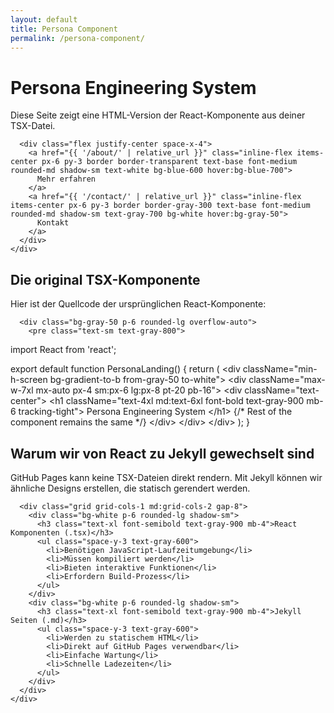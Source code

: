 ```yaml
---
layout: default
title: Persona Component
permalink: /persona-component/
---
```


<div class="min-h-screen bg-gradient-to-b from-gray-50 to-white">
  <div class="max-w-7xl mx-auto px-4 sm:px-6 lg:px-8 pt-20 pb-16">
    <div class="text-center">
      <h1 class="text-4xl md:text-6xl font-bold text-gray-900 mb-6 tracking-tight">
        Persona Engineering System
      </h1>
      <p class="max-w-2xl mx-auto text-xl text-gray-500 mb-12">
        Diese Seite zeigt eine HTML-Version der React-Komponente aus deiner TSX-Datei.
      </p>
      
      <div class="flex justify-center space-x-4">
        <a href="{{ '/about/' | relative_url }}" class="inline-flex items-center px-6 py-3 border border-transparent text-base font-medium rounded-md shadow-sm text-white bg-blue-600 hover:bg-blue-700">
          Mehr erfahren
        </a>
        <a href="{{ '/contact/' | relative_url }}" class="inline-flex items-center px-6 py-3 border border-gray-300 text-base font-medium rounded-md shadow-sm text-gray-700 bg-white hover:bg-gray-50">
          Kontakt
        </a>
      </div>
    </div>
  </div>
  
  <div class="bg-white py-16">
    <div class="max-w-7xl mx-auto px-4 sm:px-6 lg:px-8">
      <div class="text-center mb-12">
        <h2 class="text-3xl font-extrabold text-gray-900">Die original TSX-Komponente</h2>
        <p class="mt-4 max-w-2xl mx-auto text-xl text-gray-500">
          Hier ist der Quellcode der ursprünglichen React-Komponente:
        </p>
      </div>
      
      <div class="bg-gray-50 p-6 rounded-lg overflow-auto">
        <pre class="text-sm text-gray-800">
import React from 'react';

export default function PersonaLanding() {
  return (
    &lt;div className="min-h-screen bg-gradient-to-b from-gray-50 to-white"&gt;
      &lt;div className="max-w-7xl mx-auto px-4 sm:px-6 lg:px-8 pt-20 pb-16"&gt;
        &lt;div className="text-center"&gt;
          &lt;h1 className="text-4xl md:text-6xl font-bold text-gray-900 mb-6 tracking-tight"&gt;
            Persona Engineering System
          &lt;/h1&gt;
          {/* Rest of the component remains the same */}
        &lt;/div&gt;
      &lt;/div&gt;
    &lt;/div&gt;
  );
}
        </pre>
      </div>
    </div>
  </div>
  
  <div class="bg-gray-50 py-16">
    <div class="max-w-7xl mx-auto px-4 sm:px-6 lg:px-8">
      <div class="text-center mb-12">
        <h2 class="text-3xl font-extrabold text-gray-900">Warum wir von React zu Jekyll gewechselt sind</h2>
        <p class="mt-4 max-w-2xl mx-auto text-xl text-gray-500">
          GitHub Pages kann keine TSX-Dateien direkt rendern. Mit Jekyll können wir ähnliche Designs erstellen, die statisch gerendert werden.
        </p>
      </div>
      
      <div class="grid grid-cols-1 md:grid-cols-2 gap-8">
        <div class="bg-white p-6 rounded-lg shadow-sm">
          <h3 class="text-xl font-semibold text-gray-900 mb-4">React Komponenten (.tsx)</h3>
          <ul class="space-y-3 text-gray-600">
            <li>Benötigen JavaScript-Laufzeitumgebung</li>
            <li>Müssen kompiliert werden</li>
            <li>Bieten interaktive Funktionen</li>
            <li>Erfordern Build-Prozess</li>
          </ul>
        </div>
        <div class="bg-white p-6 rounded-lg shadow-sm">
          <h3 class="text-xl font-semibold text-gray-900 mb-4">Jekyll Seiten (.md)</h3>
          <ul class="space-y-3 text-gray-600">
            <li>Werden zu statischem HTML</li>
            <li>Direkt auf GitHub Pages verwendbar</li>
            <li>Einfache Wartung</li>
            <li>Schnelle Ladezeiten</li>
          </ul>
        </div>
      </div>
    </div>
  </div>
</div>
